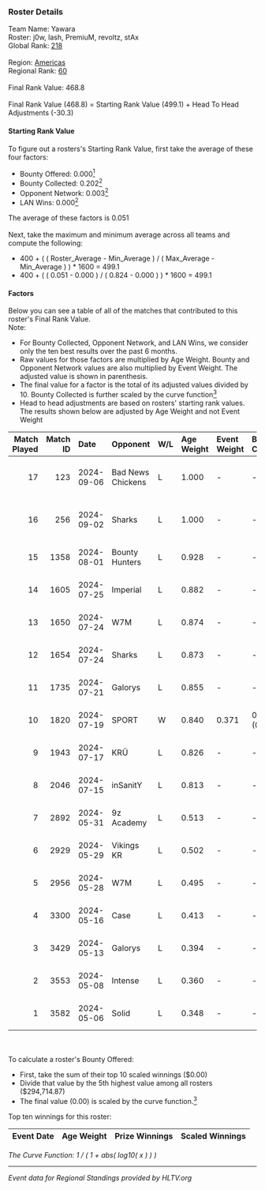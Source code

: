 ### Roster Details<br />
Team Name: Yawara<br />
Roster: j0w, lash, PremiuM, revoltz, stAx<br />
Global Rank: [218](../../standings_global_2024_09_11.md)<br />
<br />
Region: [Americas]( ../../standings_americas_2024_09_11.md)<br />
Regional Rank: [60]( ../../standings_americas_2024_09_11.md)<br />
<br />
Final Rank Value:  468.8<br />
<br />
Final Rank Value (468.8) = Starting Rank Value (499.1) + Head To Head Adjustments (-30.3)<br />

#### Starting Rank Value<br />
To figure out a rosters's Starting Rank Value, first take the average of these four factors:<br />
- Bounty Offered: 0.000[<sup>1</sup>](#table2)
- Bounty Collected: 0.202[<sup>2</sup>](#table1)
- Opponent Network: 0.003[<sup>2</sup>](#table1)
- LAN Wins: 0.000[<sup>2</sup>](#table1)

The average of these factors is 0.051<br />
<br />
Next, take the maximum and minimum average across all teams and compute the following:<br />
- 400 + ( ( Roster_Average - Min_Average ) / ( Max_Average - Min_Average ) ) * 1600 = 499.1
- 400 + ( ( 0.051 - 0.000 ) / ( 0.824 - 0.000 ) ) * 1600 = 499.1


#### Factors<br />
Below you can see a table of all of the matches that contributed to this roster's Final Rank Value.<br />
Note:<br />

- For Bounty Collected, Opponent Network, and LAN Wins, we consider only the ten best results over the past 6 months.
- Raw values for those factors are multiplied by Age Weight. Bounty and Opponent Network values are also multiplied by Event Weight. The adjusted value is shown in parenthesis.
- The final value for a factor is the total of its adjusted values divided by 10. Bounty Collected is further scaled by the curve function[<sup>3</sup>](#curveFunction)
- Head to head adjustments are based on rosters' starting rank values. The results shown below are adjusted by Age Weight and not Event Weight
<span id="table1"></span><br />


| Match Played | Match ID | Date       | Opponent          | W/L | Age Weight | Event Weight | Bounty Collected | Opponent Network | LAN Wins  | H2H Adj. | Roster                            |
| -: | -: | :- | :- | :- | :- | :- | :- | :- | :- | -: | :- |
|           17 |      123 | 2024-09-06 | Bad News Chickens | L   | 1.000      | -            | -                | -                | -         |    -7.73 | j0w, lash, PremiuM, revoltz, stAx |
|           16 |      256 | 2024-09-02 | Sharks            | L   | 1.000      | -            | -                | -                | -         |    -1.75 | j0w, lash, PremiuM, revoltz, stAx |
|           15 |     1358 | 2024-08-01 | Bounty Hunters    | L   | 0.928      | -            | -                | -                | -         |    -2.81 | j0w, lash, revoltz, ritz, stAx    |
|           14 |     1605 | 2024-07-25 | Imperial          | L   | 0.882      | -            | -                | -                | -         |    -0.87 | j0w, lash, revoltz, ritz, stAx    |
|           13 |     1650 | 2024-07-24 | W7M               | L   | 0.874      | -            | -                | -                | -         |    -4.42 | j0w, lash, revoltz, ritz, stAx    |
|           12 |     1654 | 2024-07-24 | Sharks            | L   | 0.873      | -            | -                | -                | -         |    -1.68 | j0w, lash, revoltz, ritz, stAx    |
|           11 |     1735 | 2024-07-21 | Galorys           | L   | 0.855      | -            | -                | -                | -         |    -4.76 | j0w, lash, revoltz, ritz, stAx    |
|           10 |     1820 | 2024-07-19 | SPORT             | W   | 0.840      | 0.371        | 0.004 (0.001)    | 0.083 (0.026)    | 0 (0.000) |    19.29 | j0w, lash, revoltz, ritz, stAx    |
|            9 |     1943 | 2024-07-17 | KRÜ               | L   | 0.826      | -            | -                | -                | -         |    -2.84 | j0w, lash, revoltz, ritz, stAx    |
|            8 |     2046 | 2024-07-15 | inSanitY          | L   | 0.813      | -            | -                | -                | -         |    -1.46 | j0w, lash, revoltz, ritz, stAx    |
|            7 |     2892 | 2024-05-31 | 9z Academy        | L   | 0.513      | -            | -                | -                | -         |    -7.74 | j0w, lash, ritz, stAx, Straafer   |
|            6 |     2929 | 2024-05-29 | Vikings KR        | L   | 0.502      | -            | -                | -                | -         |    -2.94 | j0w, lash, perez, ritz, stAx      |
|            5 |     2956 | 2024-05-28 | W7M               | L   | 0.495      | -            | -                | -                | -         |    -2.93 | j0w, lash, perez, ritz, stAx      |
|            4 |     3300 | 2024-05-16 | Case              | L   | 0.413      | -            | -                | -                | -         |    -1.09 | j0w, lash, perez, ritz, stAx      |
|            3 |     3429 | 2024-05-13 | Galorys           | L   | 0.394      | -            | -                | -                | -         |    -2.40 | j0w, lash, perez, ritz, stAx      |
|            2 |     3553 | 2024-05-08 | Intense           | L   | 0.360      | -            | -                | -                | -         |    -2.68 | j0w, lash, perez, ritz, stAx      |
|            1 |     3582 | 2024-05-06 | Solid             | L   | 0.348      | -            | -                | -                | -         |    -1.50 | j0w, lash, perez, ritz, stAx      |

<br />
<span id="table2"></span><br />
To calculate a roster's Bounty Offered:<br />

- First, take the sum of their top 10 scaled winnings ($0.00)
- Divide that value by the 5th highest value among all rosters ($294,714.87)
- The final value (0.00) is scaled by the curve function.[<sup>3</sup>](#curveFunction)

Top ten winnings for this roster:<br />

| Event Date | Age Weight | Prize Winnings | Scaled Winnings |
| :- | -: | :- | :- |


<span id="curveFunction"></span>_The Curve Function: 1 / ( 1 + abs( log10( x ) ) )_<br />

---
_Event data for Regional Standings provided by HLTV.org_<br />
